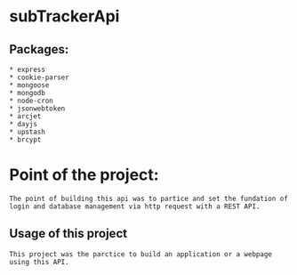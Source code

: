 # subTrackerApi

## Packages:
    * express
    * cookie-parser
    * mongoose
    * mongodb 
    * node-cron
    * jsonwebtoken
    * arcjet
    * dayjs
    * upstash
    * brcypt

# Point of the project:
    The point of building this api was to partice and set the fundation of login and database management via http request with a REST API.

## Usage of this project
    This project was the parctice to build an application or a webpage using this API.
